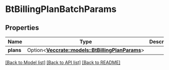 # BtBillingPlanBatchParams

## Properties

Name | Type | Description | Notes
------------ | ------------- | ------------- | -------------
**plans** | Option<[**Vec<crate::models::BtBillingPlanParams>**](BTBillingPlanParams.md)> |  | [optional]

[[Back to Model list]](../README.md#documentation-for-models) [[Back to API list]](../README.md#documentation-for-api-endpoints) [[Back to README]](../README.md)


